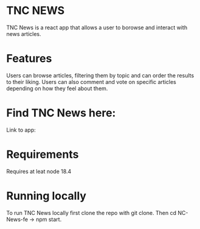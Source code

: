 # TNC NEWS

TNC News is a react app that allows a user to borowse and interact with news articles.

# Features
Users can browse articles, filtering them by topic and can order the results to their liking.
Users can also comment and vote on specific articles depending on how they feel about them.

# Find TNC News here:
Link to app: 

# Requirements
Requires at leat node 18.4

# Running locally
To run TNC News locally first clone the repo with git clone.
Then cd NC-News-fe -> npm start.
